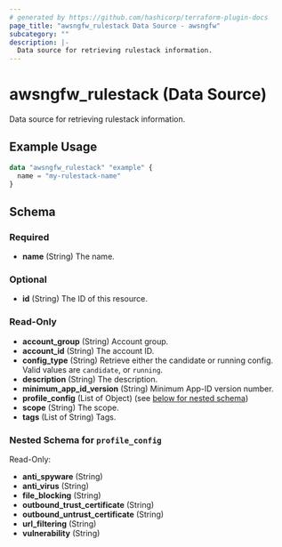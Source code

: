 ```yaml
---
# generated by https://github.com/hashicorp/terraform-plugin-docs
page_title: "awsngfw_rulestack Data Source - awsngfw"
subcategory: ""
description: |-
  Data source for retrieving rulestack information.
---
```


# awsngfw_rulestack (Data Source)

Data source for retrieving rulestack information.

## Example Usage

```terraform
data "awsngfw_rulestack" "example" {
  name = "my-rulestack-name"
}
```

<!-- schema generated by tfplugindocs -->
## Schema

### Required

- **name** (String) The name.

### Optional

- **id** (String) The ID of this resource.

### Read-Only

- **account_group** (String) Account group.
- **account_id** (String) The account ID.
- **config_type** (String) Retrieve either the candidate or running config. Valid values are `candidate`, or `running`.
- **description** (String) The description.
- **minimum_app_id_version** (String) Minimum App-ID version number.
- **profile_config** (List of Object) (see [below for nested schema](#nestedatt--profile_config))
- **scope** (String) The scope.
- **tags** (List of String) Tags.

<a id="nestedatt--profile_config"></a>
### Nested Schema for `profile_config`

Read-Only:

- **anti_spyware** (String)
- **anti_virus** (String)
- **file_blocking** (String)
- **outbound_trust_certificate** (String)
- **outbound_untrust_certificate** (String)
- **url_filtering** (String)
- **vulnerability** (String)



